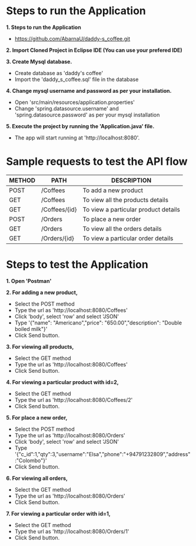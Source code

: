 # Steps to run the Application 

**1. Steps to run the Application**
* https://github.com/AbarnaU/daddy-s_coffee.git

**2. Import Cloned Project in Eclipse IDE (You can use your prefered IDE)**

**3. Create Mysql database.**
* Create database as 'daddy's coffee'
* Import the 'daddy_s_coffee.sql' file in the database

**4. Change mysql username and password as per your installation.**
* Open 'src/main/resources/application.properties'
* Change 'spring.datasource.username' and 'spring.datasource.password' as per your mysql installation

**5. Execute the project by running the 'Application.java' file.**
* The app will start running at 'http://localhost:8080'.

# Sample requests to test the API flow

METHOD        | PATH          | DESCRIPTION
------------- | ------------- |-------------
POST          | /Coffees      |To add a new product
GET           | /Coffees      |To view all the products details
GET           | /Coffees/{id} |To view a particular product details
POST          | /Orders       |To place a new order 
GET           | /Orders       |To view all the orders details
GET           | /Orders/{id}  |To view a particular order details

# Steps to test the Application

**1. Open 'Postman'**

**2. For adding a new product,**
* Select the POST method 
* Type the url as 'http://localhost:8080/Coffees' 
* Click 'body', select 'row' and select 'JSON'
* Type '{"name": "Americano","price": "650.00","description": "Double boiled milk"}'
* Click Send button.

**3. For viewing all products,**
* Select the GET method 
* Type the url as 'http://localhost:8080/Coffees' 
* Click Send button.

**4. For viewing a particular product with id=2,**
* Select the GET method 
* Type the url as 'http://localhost:8080/Coffees/2' 
* Click Send button.

**5. For place a new order,**
* Select the POST method 
* Type the url as 'http://localhost:8080/Orders' 
* Click 'body', select 'row' and select 'JSON'
* Type '{"c_id":1,"qty":3,"username":"Elsa","phone":"+94791232809","address":"Colombo"}'
* Click Send button.

**6. For viewing all orders,**
* Select the GET method 
* Type the url as 'http://localhost:8080/Orders' 
* Click Send button.

**7. For viewing a particular order with id=1,**
* Select the GET method 
* Type the url as 'http://localhost:8080/Orders/1' 
* Click Send button.
